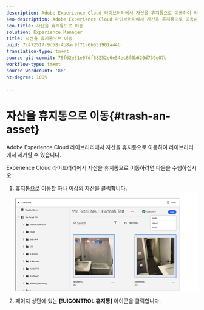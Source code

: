 ```yaml
---
description: Adobe Experience Cloud 라이브러리에서 자산을 휴지통으로 이동하여 라이브러리에서 제거할 수 있습니다.
seo-description: Adobe Experience Cloud 라이브러리에서 자산을 휴지통으로 이동하여 라이브러리에서 제거할 수 있습니다.
seo-title: 자산을 휴지통으로 이동
solution: Experience Manager
title: 자산을 휴지통으로 이동
uuid: 7c472517-9d58-4b8a-9f71-6b651901a44b
translation-type: tm+mt
source-git-commit: 78f62e51e07df88252e6e54ec8f0b620d739e07b
workflow-type: tm+mt
source-wordcount: '86'
ht-degree: 100%

---
```



# 자산을 휴지통으로 이동{#trash-an-asset}

Adobe Experience Cloud 라이브러리에서 자산을 휴지통으로 이동하여 라이브러리에서 제거할 수 있습니다.

Experience Cloud 라이브러리에서 자산을 휴지통으로 이동하려면 다음을 수행하십시오.

1. 휴지통으로 이동할 하나 이상의 자산을 클릭합니다. ![](assets/import_options_mulit_select_trash.png)

1. 페이지 상단에 있는 **[!UICONTROL 휴지통]** 아이콘을 클릭합니다.

